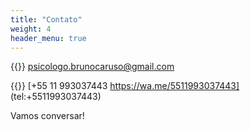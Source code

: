```yaml
---
title: "Contato"
weight: 4
header_menu: true
---
```


{{<icon class="fa fa-envelope">}}&nbsp;[psicologo.brunocaruso@gmail.com](mailto:psicologo.brunocaruso@gmail.com)

{{<icon class="fa fa-phone">}}&nbsp;[+55 11 993037443 https://wa.me/5511993037443] (tel:+5511993037443)

Vamos conversar!
